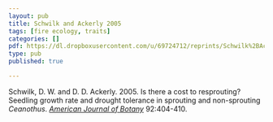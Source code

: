 ```yaml
---
layout: pub
title: Schwilk and Ackerly 2005
tags: [fire ecology, traits]
categories: []
pdf: https://dl.dropboxusercontent.com/u/69724712/reprints/Schwilk%2BAckerly-2005a.pdf
type: pub
published: true

---
```


Schwilk, D. W. and D. D. Ackerly. 2005. Is there a cost to resprouting? Seedling growth rate and drought tolerance in sprouting and non-sprouting *Ceanothus*. <a href="http://www.amjbot.org/">*American Journal of Botany*</a> 92:404-410.
